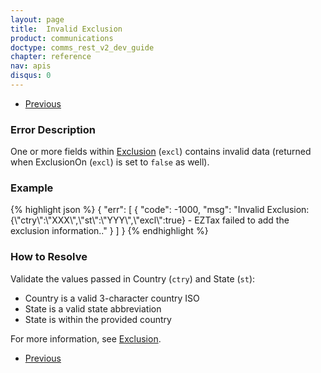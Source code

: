 ```yaml
---
layout: page
title:  Invalid Exclusion
product: communications
doctype: comms_rest_v2_dev_guide
chapter: reference
nav: apis
disqus: 0
---
```


<ul class="pager">
  <li class="previous"><a href="/communications/dev-guide_rest_v2/reference/calculate-tax-errors/"><i class="glyphicon glyphicon-chevron-left"></i>Previous</a></li>
</ul>

<h3>Error Description</h3>
One or more fields within <a class="dev-guide-link" href="/communications/dev-guide_rest_v2/reference/exclusion/">Exclusion</a> (<code>excl</code>) contains invalid data (returned when ExclusionOn (<code>excl</code>) is set to <code>false</code> as well).

<h3>Example</h3>
{% highlight json %}
{
  "err": [
      {
        "code": -1000,
        "msg": "Invalid Exclusion: {\"ctry\":\"XXX\",\"st\":\"YYY\",\"excl\":true} - EZTax failed to add the exclusion information.."
      }
  ]
}
{% endhighlight %}

<h3>How to Resolve</h3>
Validate the values passed in Country (<code>ctry</code>) and State (<code>st</code>):
<ul class="dev-guide-list">
  <li>Country is a valid 3-character country ISO</li>
  <li>State is a valid state abbreviation</li>
  <li>State is within the provided country</li>
</ul> 

For more information, see <a class="dev-guide-link" href="/communications/dev-guide_rest_v2/customizing-transactions/sample-transactions/exclusion/">Exclusion</a>.

<ul class="pager">
  <li class="previous"><a href="/communications/dev-guide_rest_v2/reference/calculate-tax-errors/"><i class="glyphicon glyphicon-chevron-left"></i>Previous</a></li>
</ul>